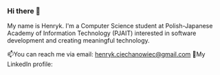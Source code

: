 ### Hi there 👋
My name is Henryk. I'm a Computer Science student at Polish-Japanese Academy of Information Technology (PJAIT) interested in software development and creating meaningful technology.

📫You can reach me via email: henryk.ciechanowiec@gmail.com
💼My LinkedIn profile:
